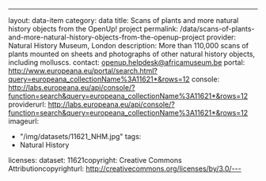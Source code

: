 ---
layout: data-item
category: data
title: Scans of plants and more natural history objects from the OpenUp! project
permalink: /data/scans-of-plants-and-more-natural-history-objects-from-the-openup-project
provider: Natural History Museum, London
description: More than 110,000 scans of plants  mounted on sheets and photographs of other natural history objects, including molluscs.
contact: openup.helpdesk@africamuseum.be
portal: http://www.europeana.eu/portal/search.html?query=europeana_collectionName%3A11621*&rows=12
console: http://labs.europeana.eu/api/console/?function=search&query=europeana_collectionName%3A11621*&rows=12
providerurl: http://labs.europeana.eu/api/console/?function=search&query=europeana_collectionName%3A11621*&rows=12
imageurl:
  - "/img/datasets/11621_NHM.jpg"
tags:
  - Natural History

licenses:
dataset: 11621copyright: Creative Commons Attributioncopyrighturl: http://creativecommons.org/licenses/by/3.0/---
